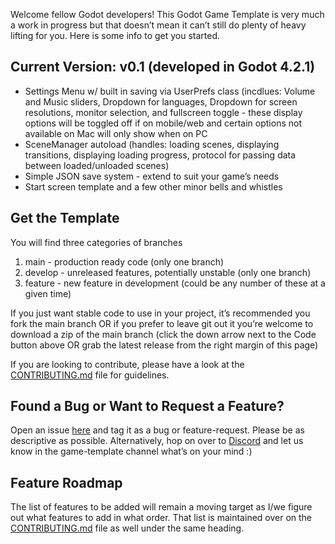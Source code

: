 Welcome fellow Godot developers! This Godot Game Template is very much a work in progress but that doesn’t mean it can’t still do plenty of heavy lifting for you. Here is some info to get you started.

## Current Version: v0.1 (developed in Godot 4.2.1)

- Settings Menu w/ built in saving via UserPrefs class (incdlues: Volume and Music sliders, Dropdown for languages, Dropdown for screen resolutions, monitor selection, and fullscreen toggle - these display options will be toggled off if on mobile/web and certain options not available on Mac will only show when on PC
- SceneManager autoload (handles: loading scenes, displaying transitions, displaying loading progress, protocol for passing data between loaded/unloaded scenes)
- Simple JSON save system - extend to suit your game’s needs
- Start screen template and a few other minor bells and whistles

## Get the Template
You will find three categories of branches

1. main - production ready code (only one branch)
2. develop - unreleased features, potentially unstable (only one branch)
3. feature - new feature in development (could be any number of these at a given time)

If you just want stable code to use in your project, it’s recommended you fork the main branch OR if you prefer to leave git out it you’re welcome to download a zip of the main branch (click the down arrow next to the Code button above OR grab the latest release from the right margin of this page)

If you are looking to contribute, please have a look at the [CONTRIBUTING.md](https://github.com/baconandgames/godot4-game-template/blob/main/CONTRIBUTING.md) file for guidelines.

## Found a Bug or Want to Request a Feature?
Open an issue [here](https://github.com/baconandgames/godot4-game-template/issues) and tag it as a bug or feature-request. Please be as descriptive as possible. Alternatively, hop on over to [Discord](https://discord.gg/UYaWZAdf) and let us know in the game-template channel what’s on your mind :) 

## Feature Roadmap
The list of features to be added will remain a moving target as I/we figure out what features to add in what order. That list is maintained over on the [CONTRIBUTING.md](https://github.com/baconandgames/godot4-game-template/blob/main/CONTRIBUTING.md) file as well under the same heading. 
